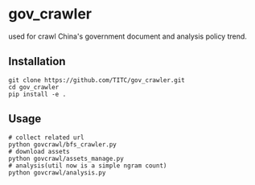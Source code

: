 # gov_crawler
used for crawl China's government document and analysis policy trend.

## Installation

```shell
git clone https://github.com/TITC/gov_crawler.git
cd gov_crawler
pip install -e .
```

## Usage

```shell
# collect related url
python govcrawl/bfs_crawler.py
# download assets
python govcrawl/assets_manage.py
# analysis(util now is a simple ngram count)
python govcrawl/analysis.py
```


